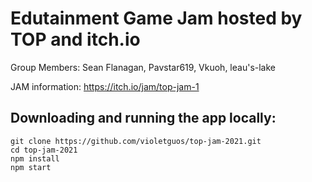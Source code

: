 # Edutainment Game Jam hosted by TOP and itch.io

Group Members: Sean Flanagan, Pavstar619, Vkuoh, leau's-lake

JAM information: https://itch.io/jam/top-jam-1

## Downloading and running the app locally:

```
git clone https://github.com/violetguos/top-jam-2021.git
cd top-jam-2021
npm install
npm start
```
